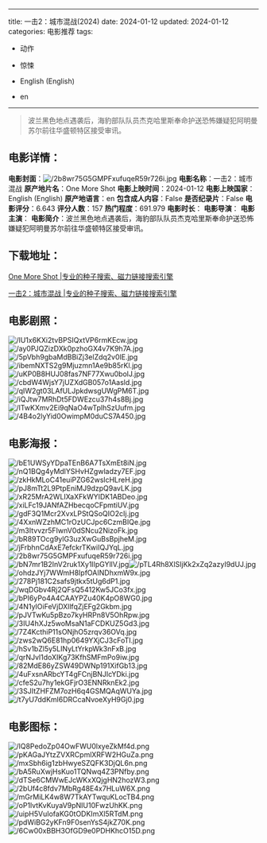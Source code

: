 
---
title: 一击2：城市混战(2024)
date: 2024-01-12
updated: 2024-01-12
categories: 电影推荐
tags:
- 动作
- 惊悚

- English (English)
- en
---


> 波兰黑色地点遇袭后，海豹部队队员杰克哈里斯奉命护送恐怖嫌疑犯阿明曼苏尔前往华盛顿特区接受审讯。

## **电影详情**：

**电影封面**：<img src="https://image.tmdb.org/t/p/w200/2b8wr75G5GMPFxufuqeR59r726i.jpg" alt="/2b8wr75G5GMPFxufuqeR59r726i.jpg" title="/2b8wr75G5GMPFxufuqeR59r726i.jpg">
**电影名称**：一击2：城市混战
**原产地片名**：One More Shot
**电影上映时间**：2024-01-12
**电影上映国家**：English (English)
**原产地语言**：en
**包含成人内容**：False
**是否纪录片**：False
**电影评分**：6.643
**评分人数**：157
**热门程度**：691.979
**电影时长**：
**电影导演**：
**电影主演**：
**电影简介**：波兰黑色地点遇袭后，海豹部队队员杰克哈里斯奉命护送恐怖嫌疑犯阿明曼苏尔前往华盛顿特区接受审讯。

## **下载地址**：
[One More Shot |专业的种子搜索、磁力链接搜索引擎](https://movie.amd794.com:2083/?search=One%20More%20Shot&ordering=&mode=match_phrase&page_size=10&page=1)

[一击2：城市混战 |专业的种子搜索、磁力链接搜索引擎](https://movie.amd794.com:2083/?search=%E4%B8%80%E5%87%BB2%EF%BC%9A%E5%9F%8E%E5%B8%82%E6%B7%B7%E6%88%98&ordering=&mode=match_phrase&page_size=10&page=1)
 

## **电影剧照**：
<img src="https://image.tmdb.org/t/p/original/lU1x6KXi2tvBPSIQxtVP6rmKEcw.jpg" alt="/lU1x6KXi2tvBPSIQxtVP6rmKEcw.jpg" title="/lU1x6KXi2tvBPSIQxtVP6rmKEcw.jpg"><img src="https://image.tmdb.org/t/p/original/ay0PJQZizDXk0pzhoGX4v7K9h7A.jpg" alt="/ay0PJQZizDXk0pzhoGX4v7K9h7A.jpg" title="/ay0PJQZizDXk0pzhoGX4v7K9h7A.jpg"><img src="https://image.tmdb.org/t/p/original/5pVbh9gbaMdBBiZj3elZdq2v0lE.jpg" alt="/5pVbh9gbaMdBBiZj3elZdq2v0lE.jpg" title="/5pVbh9gbaMdBBiZj3elZdq2v0lE.jpg"><img src="https://image.tmdb.org/t/p/original/ibemNXTS2g9Mjuzmn1Ae9b85rKl.jpg" alt="/ibemNXTS2g9Mjuzmn1Ae9b85rKl.jpg" title="/ibemNXTS2g9Mjuzmn1Ae9b85rKl.jpg"><img src="https://image.tmdb.org/t/p/original/uKP0B8HUJ08fas7NF77Xwu0bolJ.jpg" alt="/uKP0B8HUJ08fas7NF77Xwu0bolJ.jpg" title="/uKP0B8HUJ08fas7NF77Xwu0bolJ.jpg"><img src="https://image.tmdb.org/t/p/original/cbdW4WjsY7jUZXdGB057o1Aasld.jpg" alt="/cbdW4WjsY7jUZXdGB057o1Aasld.jpg" title="/cbdW4WjsY7jUZXdGB057o1Aasld.jpg"><img src="https://image.tmdb.org/t/p/original/qIW2gt03LAfULJpkdwsgUWgPM6T.jpg" alt="/qIW2gt03LAfULJpkdwsgUWgPM6T.jpg" title="/qIW2gt03LAfULJpkdwsgUWgPM6T.jpg"><img src="https://image.tmdb.org/t/p/original/iQJtw7MRhDt5FDWEzcu37h4s8Bj.jpg" alt="/iQJtw7MRhDt5FDWEzcu37h4s8Bj.jpg" title="/iQJtw7MRhDt5FDWEzcu37h4s8Bj.jpg"><img src="https://image.tmdb.org/t/p/original/lTwKXmv2Ei9qNaO4wTplhSzUufm.jpg" alt="/lTwKXmv2Ei9qNaO4wTplhSzUufm.jpg" title="/lTwKXmv2Ei9qNaO4wTplhSzUufm.jpg"><img src="https://image.tmdb.org/t/p/original/4B4o2lyYid0OwimpM0duCS7A450.jpg" alt="/4B4o2lyYid0OwimpM0duCS7A450.jpg" title="/4B4o2lyYid0OwimpM0duCS7A450.jpg">

## **电影海报**：
<img src="https://image.tmdb.org/t/p/original/bE1UWSyYDpaTEnB6A7TsXmEt8iN.jpg" alt="/bE1UWSyYDpaTEnB6A7TsXmEt8iN.jpg" title="/bE1UWSyYDpaTEnB6A7TsXmEt8iN.jpg"><img src="https://image.tmdb.org/t/p/original/nQ1BQg4yMdlYSHvHZgwladzy7EF.jpg" alt="/nQ1BQg4yMdlYSHvHZgwladzy7EF.jpg" title="/nQ1BQg4yMdlYSHvHZgwladzy7EF.jpg"><img src="https://image.tmdb.org/t/p/original/zkHkMLoC41euiPZG62wslcHLreH.jpg" alt="/zkHkMLoC41euiPZG62wslcHLreH.jpg" title="/zkHkMLoC41euiPZG62wslcHLreH.jpg"><img src="https://image.tmdb.org/t/p/original/pJ8mTt2L9PtpEniMJ9dzpQ9avLK.jpg" alt="/pJ8mTt2L9PtpEniMJ9dzpQ9avLK.jpg" title="/pJ8mTt2L9PtpEniMJ9dzpQ9avLK.jpg"><img src="https://image.tmdb.org/t/p/original/xR25MrA2WLIXaXFkWYIDK1ABDeo.jpg" alt="/xR25MrA2WLIXaXFkWYIDK1ABDeo.jpg" title="/xR25MrA2WLIXaXFkWYIDK1ABDeo.jpg"><img src="https://image.tmdb.org/t/p/original/xiLFc19JANfAZHbecqoCFpmtiUV.jpg" alt="/xiLFc19JANfAZHbecqoCFpmtiUV.jpg" title="/xiLFc19JANfAZHbecqoCFpmtiUV.jpg"><img src="https://image.tmdb.org/t/p/original/gdF3Q1Mcr2XvxLPStQSoQIO2cIj.jpg" alt="/gdF3Q1Mcr2XvxLPStQSoQIO2cIj.jpg" title="/gdF3Q1Mcr2XvxLPStQSoQIO2cIj.jpg"><img src="https://image.tmdb.org/t/p/original/4XxnWZzhMC1rOzUCJpc6CzmBIQe.jpg" alt="/4XxnWZzhMC1rOzUCJpc6CzmBIQe.jpg" title="/4XxnWZzhMC1rOzUCJpc6CzmBIQe.jpg"><img src="https://image.tmdb.org/t/p/original/m3Itvvzr5FIwnV0dSNcu2NizoFk.jpg" alt="/m3Itvvzr5FIwnV0dSNcu2NizoFk.jpg" title="/m3Itvvzr5FIwnV0dSNcu2NizoFk.jpg"><img src="https://image.tmdb.org/t/p/original/bR89TOcg9ylG3uzXwGuBsBpjheM.jpg" alt="/bR89TOcg9ylG3uzXwGuBsBpjheM.jpg" title="/bR89TOcg9ylG3uzXwGuBsBpjheM.jpg"><img src="https://image.tmdb.org/t/p/original/jFrbhnCdAxE7efckrTKwiIQJYqL.jpg" alt="/jFrbhnCdAxE7efckrTKwiIQJYqL.jpg" title="/jFrbhnCdAxE7efckrTKwiIQJYqL.jpg"><img src="https://image.tmdb.org/t/p/original/2b8wr75G5GMPFxufuqeR59r726i.jpg" alt="/2b8wr75G5GMPFxufuqeR59r726i.jpg" title="/2b8wr75G5GMPFxufuqeR59r726i.jpg"><img src="https://image.tmdb.org/t/p/original/bN7mr1B2InV2ruk1Xy1lIpGYllV.jpg" alt="/bN7mr1B2InV2ruk1Xy1lIpGYllV.jpg" title="/bN7mr1B2InV2ruk1Xy1lIpGYllV.jpg"><img src="https://image.tmdb.org/t/p/original/pTL4Rh8XlSIjKk2xZq2azyI9dUJ.jpg" alt="/pTL4Rh8XlSIjKk2xZq2azyI9dUJ.jpg" title="/pTL4Rh8XlSIjKk2xZq2azyI9dUJ.jpg"><img src="https://image.tmdb.org/t/p/original/ohdzJYj7WWmH8IpfOAINDhxmW9x.jpg" alt="/ohdzJYj7WWmH8IpfOAINDhxmW9x.jpg" title="/ohdzJYj7WWmH8IpfOAINDhxmW9x.jpg"><img src="https://image.tmdb.org/t/p/original/278Pj181C2safs9jtkx5tUg6dP1.jpg" alt="/278Pj181C2safs9jtkx5tUg6dP1.jpg" title="/278Pj181C2safs9jtkx5tUg6dP1.jpg"><img src="https://image.tmdb.org/t/p/original/wqDGbv4Rj2QFsQ5412Kw5JCo3fx.jpg" alt="/wqDGbv4Rj2QFsQ5412Kw5JCo3fx.jpg" title="/wqDGbv4Rj2QFsQ5412Kw5JCo3fx.jpg"><img src="https://image.tmdb.org/t/p/original/bPI6yPo4A4CAAYPZu40K4pO8WG0.jpg" alt="/bPI6yPo4A4CAAYPZu40K4pO8WG0.jpg" title="/bPI6yPo4A4CAAYPZu40K4pO8WG0.jpg"><img src="https://image.tmdb.org/t/p/original/4N1yIOiFeVjDXllfqZjEFg2Gkbm.jpg" alt="/4N1yIOiFeVjDXllfqZjEFg2Gkbm.jpg" title="/4N1yIOiFeVjDXllfqZjEFg2Gkbm.jpg"><img src="https://image.tmdb.org/t/p/original/pJVTwKu5pBzo7kyHRPn8V5OhRpw.jpg" alt="/pJVTwKu5pBzo7kyHRPn8V5OhRpw.jpg" title="/pJVTwKu5pBzo7kyHRPn8V5OhRpw.jpg"><img src="https://image.tmdb.org/t/p/original/3IU4hXJz5woMsaN1aFCDKUZ5Gd3.jpg" alt="/3IU4hXJz5woMsaN1aFCDKUZ5Gd3.jpg" title="/3IU4hXJz5woMsaN1aFCDKUZ5Gd3.jpg"><img src="https://image.tmdb.org/t/p/original/7Z4KcthiP11sONjhO5zrqv36OVq.jpg" alt="/7Z4KcthiP11sONjhO5zrqv36OVq.jpg" title="/7Z4KcthiP11sONjhO5zrqv36OVq.jpg"><img src="https://image.tmdb.org/t/p/original/zws2wQ6E81hp0649YXjCJ3cFoTI.jpg" alt="/zws2wQ6E81hp0649YXjCJ3cFoTI.jpg" title="/zws2wQ6E81hp0649YXjCJ3cFoTI.jpg"><img src="https://image.tmdb.org/t/p/original/hSv1bZl5y5LINyLtYrkpWk3nFxB.jpg" alt="/hSv1bZl5y5LINyLtYrkpWk3nFxB.jpg" title="/hSv1bZl5y5LINyLtYrkpWk3nFxB.jpg"><img src="https://image.tmdb.org/t/p/original/qrNJvl1doXIKg73KfhSMFmPo9iw.jpg" alt="/qrNJvl1doXIKg73KfhSMFmPo9iw.jpg" title="/qrNJvl1doXIKg73KfhSMFmPo9iw.jpg"><img src="https://image.tmdb.org/t/p/original/82MdE86yZSW49DWNp191XifGb13.jpg" alt="/82MdE86yZSW49DWNp191XifGb13.jpg" title="/82MdE86yZSW49DWNp191XifGb13.jpg"><img src="https://image.tmdb.org/t/p/original/4uFxsnARbcYT4gFCnjBNJIcYDki.jpg" alt="/4uFxsnARbcYT4gFCnjBNJIcYDki.jpg" title="/4uFxsnARbcYT4gFCnjBNJIcYDki.jpg"><img src="https://image.tmdb.org/t/p/original/cfeS2u7hy1ekGFjrO3ENNRknEk2.jpg" alt="/cfeS2u7hy1ekGFjrO3ENNRknEk2.jpg" title="/cfeS2u7hy1ekGFjrO3ENNRknEk2.jpg"><img src="https://image.tmdb.org/t/p/original/3SJItZHFZM7ozH6q4GSMQAqWUYa.jpg" alt="/3SJItZHFZM7ozH6q4GSMQAqWUYa.jpg" title="/3SJItZHFZM7ozH6q4GSMQAqWUYa.jpg"><img src="https://image.tmdb.org/t/p/original/t7yU7ddKml6DRCcaNvoeXyH9Gj0.jpg" alt="/t7yU7ddKml6DRCcaNvoeXyH9Gj0.jpg" title="/t7yU7ddKml6DRCcaNvoeXyH9Gj0.jpg">

## **电影图标**：
<img src="https://image.tmdb.org/t/p/original/lQ8PedoZp04OwFWU0lxyeZkMf4d.png" alt="/lQ8PedoZp04OwFWU0lxyeZkMf4d.png" title="/lQ8PedoZp04OwFWU0lxyeZkMf4d.png"><img src="https://image.tmdb.org/t/p/original/pKAGaJYtzZVXRCpmlXRFW2HGuZa.png" alt="/pKAGaJYtzZVXRCpmlXRFW2HGuZa.png" title="/pKAGaJYtzZVXRCpmlXRFW2HGuZa.png"><img src="https://image.tmdb.org/t/p/original/mxSbh6ig1zbHwyeSZQFK3DjQL6n.png" alt="/mxSbh6ig1zbHwyeSZQFK3DjQL6n.png" title="/mxSbh6ig1zbHwyeSZQFK3DjQL6n.png"><img src="https://image.tmdb.org/t/p/original/bA5RuXwjHsKuo1TQNwq4Z3PNfby.png" alt="/bA5RuXwjHsKuo1TQNwq4Z3PNfby.png" title="/bA5RuXwjHsKuo1TQNwq4Z3PNfby.png"><img src="https://image.tmdb.org/t/p/original/dTSe6CMWwEJcWKxXQjgHN2hozW3.png" alt="/dTSe6CMWwEJcWKxXQjgHN2hozW3.png" title="/dTSe6CMWwEJcWKxXQjgHN2hozW3.png"><img src="https://image.tmdb.org/t/p/original/2bUf4c8fdv7MbRg48E4x7HLuW6X.png" alt="/2bUf4c8fdv7MbRg48E4x7HLuW6X.png" title="/2bUf4c8fdv7MbRg48E4x7HLuW6X.png"><img src="https://image.tmdb.org/t/p/original/mGrMiLK4w8W7TkAYTwquKLocTB4.png" alt="/mGrMiLK4w8W7TkAYTwquKLocTB4.png" title="/mGrMiLK4w8W7TkAYTwquKLocTB4.png"><img src="https://image.tmdb.org/t/p/original/oP1lvtKvKuyaV9pNIU10FwzUhKK.png" alt="/oP1lvtKvKuyaV9pNIU10FwzUhKK.png" title="/oP1lvtKvKuyaV9pNIU10FwzUhKK.png"><img src="https://image.tmdb.org/t/p/original/uipH5VuIofaKG0tODKImXl5RTdM.png" alt="/uipH5VuIofaKG0tODKImXl5RTdM.png" title="/uipH5VuIofaKG0tODKImXl5RTdM.png"><img src="https://image.tmdb.org/t/p/original/pdWiBG2yKFn9F0senYsS4jkZ70K.png" alt="/pdWiBG2yKFn9F0senYsS4jkZ70K.png" title="/pdWiBG2yKFn9F0senYsS4jkZ70K.png"><img src="https://image.tmdb.org/t/p/original/6Cw00xBBH3OfGD9e0PDHKhcO15D.png" alt="/6Cw00xBBH3OfGD9e0PDHKhcO15D.png" title="/6Cw00xBBH3OfGD9e0PDHKhcO15D.png">
